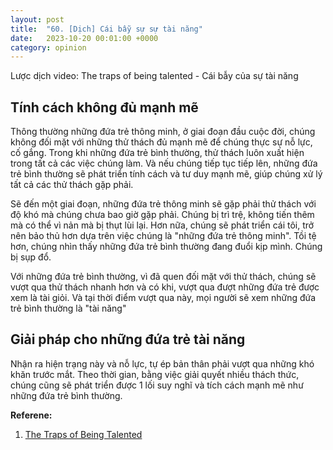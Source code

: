 ```yaml
---
layout: post
title:  "60. [Dịch] Cái bẫy sự sự tài năng"
date:   2023-10-20 00:01:00 +0000
category: opinion
---
```


Lược dịch video: The traps of being talented - Cái bẫy của sự tài năng 

## Tính cách không đủ mạnh mẽ 

Thông thường những đứa trẻ thông minh, ở giai đoạn đầu cuộc đời, chúng không đối mặt với những thử thách đủ mạnh mẽ để chúng thực sự nỗ lực, cố gắng. Trong khi những đứa trẻ bình thường, thử thách luôn xuất hiện trong tất cả các việc chúng làm. Và nếu chúng tiếp tục tiếp lên, những đứa trẻ bình thường sẽ phát triển tính cách và tư duy mạnh mẽ, giúp chúng xử lý tất cả các thử thách gặp phải. 

Sẽ đến một giai đoạn, những đứa trẻ thông minh sẽ gặp phải thử thách với độ khó mà chúng chưa bao giờ gặp phải. Chúng bị trì trệ, không tiến thêm mà có thể vì nản mà bị thụt lùi lại. Hơn nữa, chúng sẽ phát triển cái tôi, trở nên bảo thủ hơn dựa trên việc chúng là "những đứa trẻ thông minh". Tồi tệ hơn, chúng nhìn thấy những đứa trẻ bình thường đang đuổi kịp mình. Chúng bị sụp đổ.

Với những đứa trẻ bình thường, vì đã quen đối mặt với thử thách, chúng sẽ vượt qua thử thách nhanh hơn và có khi, vượt qua đượt những đứa trẻ được xem là tài giỏi. Và tại thời điểm vượt qua này, mọi người sẽ xem những đứa trẻ bình thường là "tài năng"

## Giải pháp cho những đứa trẻ tài năng 
Nhận ra hiện trạng này và nỗ lực, tự ép bản thân phải vượt qua những khó khăn trước mắt. Theo thời gian, bằng việc giải quyết nhiều thách thức, chúng cũng sẽ phát triển được 1 lối suy nghĩ và tích cách mạnh mẽ như những đứa trẻ bình thường.

**Referene:** 
1. [The Traps of Being Talented](https://www.youtube.com/watch?v=T-p6Zam0YmQ)
